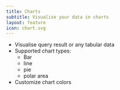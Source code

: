 ```yaml
---
title: Charts
subtitle: Visualise your data in charts
layout: feature
icon: chart.svg
---
```


* Visualise query result or any tabular data
* Supported chart types:
  * Bar
  * line
  * pie
  * polar area
* Customize chart colors
